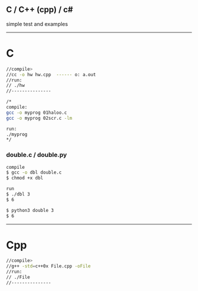 ## C / C++ (cpp) / c#

simple test and examples

---

# C

```bash
//compile>
//cc -o hw hw.cpp  ------ o: a.out
//run:
// ./hw
//---------------

/*
compile:
gcc -o myprog 01haloo.c
gcc -o myprog 02scr.c -lm

run:
./myprog
*/
```

### double.c / double.py

```bash
compile
$ gcc -o dbl double.c
$ chmod +x dbl

run
$ ./dbl 3
$ 6

$ python3 double 3
$ 6
```

---


# Cpp

```bash
//compile>
//g++ -std=c++0x File.cpp -oFile
//run:
// ./File
//---------------
```
